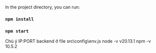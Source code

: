 In the project directory, you can run:
### `npm install`
### `npm start`
Chú ý IP:PORT backend ở file src\config\env.js
node -v
	v20.13.1
npm -v 
	10.5.2